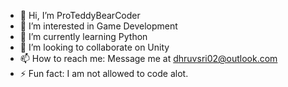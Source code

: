 - 👋 Hi, I’m ProTeddyBearCoder
- 👀 I’m interested in Game Development
- 🌱 I’m currently learning Python
- 💞️ I’m looking to collaborate on Unity
- 📫 How to reach me: Message me at dhruvsri02@outlook.com
- ⚡ Fun fact: I am not allowed to code alot.
